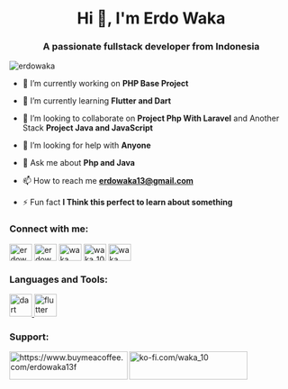 <h1 align="center">Hi 👋, I'm Erdo Waka</h1>
<h3 align="center">A passionate fullstack developer from Indonesia</h3>

<p align="left"> <img src="https://komarev.com/ghpvc/?username=erdowaka&label=Profile%20views&color=0e75b6&style=flat" alt="erdowaka" /> </p>

- 🔭 I’m currently working on **PHP Base Project**

- 🌱 I’m currently learning **Flutter and Dart**

- 👯 I’m looking to collaborate on **Project Php With Laravel** and Another Stack **Project Java and JavaScript**

- 🤝 I’m looking for help with **Anyone**

- 💬 Ask me about **Php and Java**

- 📫 How to reach me **erdowaka13@gmail.com**

- ⚡ Fun fact **I Think this perfect to learn about something**

<h3 align="left">Connect with me:</h3>
<p align="left">
<a href="https://twitter.com/erdowaka" target="blank"><img align="center" src="https://raw.githubusercontent.com/rahuldkjain/github-profile-readme-generator/master/src/images/icons/Social/twitter.svg" alt="erdowaka" height="30" width="40" /></a>
<a href="https://linkedin.com/in/erdowaka" target="blank"><img align="center" src="https://raw.githubusercontent.com/rahuldkjain/github-profile-readme-generator/master/src/images/icons/Social/linked-in-alt.svg" alt="erdowaka" height="30" width="40" /></a>
<a href="https://fb.com/waka" target="blank"><img align="center" src="https://raw.githubusercontent.com/rahuldkjain/github-profile-readme-generator/master/src/images/icons/Social/facebook.svg" alt="waka" height="30" width="40" /></a>
<a href="https://instagram.com/wakanda_10" target="blank"><img align="center" src="https://raw.githubusercontent.com/rahuldkjain/github-profile-readme-generator/master/src/images/icons/Social/instagram.svg" alt="waka_10" height="30" width="40" /></a>
<a href="https://www.youtube.com/c/waka" target="blank"><img align="center" src="https://raw.githubusercontent.com/rahuldkjain/github-profile-readme-generator/master/src/images/icons/Social/youtube.svg" alt="waka" height="30" width="40" /></a>
</p>

<h3 align="left">Languages and Tools:</h3>
<p align="left"> <a href="https://dart.dev" target="_blank" rel="noreferrer"> <img src="https://www.vectorlogo.zone/logos/dartlang/dartlang-icon.svg" alt="dart" width="40" height="40"/> </a> <a href="https://flutter.dev" target="_blank" rel="noreferrer"> <img src="https://www.vectorlogo.zone/logos/flutterio/flutterio-icon.svg" alt="flutter" width="40" height="40"/> </a> </p>

<h3 align="left">Support:</h3>
<p><a href="https://www.buymeacoffee.com/https://www.buymeacoffee.com/erdowaka13f"> <img align="left" src="https://cdn.buymeacoffee.com/buttons/v2/default-yellow.png" height="50" width="210" alt="https://www.buymeacoffee.com/erdowaka13f" /></a><a href="https://ko-fi.com/ko-fi.com/waka_10"> <img align="left" src="https://cdn.ko-fi.com/cdn/kofi3.png?v=3" height="50" width="210" alt="ko-fi.com/waka_10" /></a></p><br><br>
